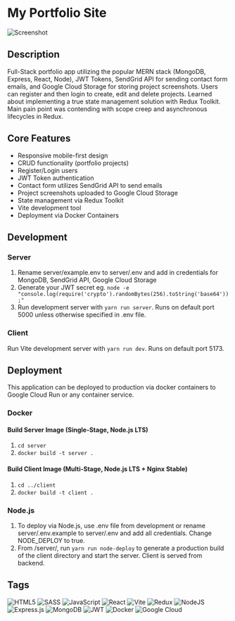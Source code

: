 # My Portfolio Site

![Screenshot](https://storage.googleapis.com/portfolio-screenshots/14e8e591bbb1a084f4ddd4de.png 'My Portfolio Site Screenshot')

## Description

Full-Stack portfolio app utilizing the popular MERN stack (MongoDB, Express, React, Node), JWT Tokens, SendGrid API for sending contact form emails, and Google Cloud Storage for storing project screenshots. Users can register and then login to create, edit and delete projects. Learned about implementing a true state management solution with Redux Toolkit. Main pain point was contending with scope creep and asynchronous lifecycles in Redux.

## Core Features

- Responsive mobile-first design
- CRUD functionality (portfolio projects)
- Register/Login users
- JWT Token authentication
- Contact form utilizes SendGrid API to send emails
- Project screenshots uploaded to Google Cloud Storage
- State management via Redux Toolkit
- Vite development tool
- Deployment via Docker Containers

## Development

### Server

1. Rename server/example.env to server/.env and add in credentials for MongoDB, SendGrid API, Google Cloud Storage
2. Generate your JWT secret eg. `node -e "console.log(require('crypto').randomBytes(256).toString('base64'));"`
3. Run development server with `yarn run server`. Runs on default port 5000 unless otherwise specified in .env file.

### Client

Run Vite development server with `yarn run dev`. Runs on default port 5173.

## Deployment

This application can be deployed to production via docker containers to Google Cloud Run or any container service.

### Docker

#### Build Server Image (Single-Stage, Node.js LTS)

1. `cd server`
2. `docker build -t server .`

#### Build Client Image (Multi-Stage, Node.js LTS + Nginx Stable)

1. `cd ../client`
2. `docker build -t client .`

### Node.js

1. To deploy via Node.js, use .env file from development or rename server/.env.example to server/.env and add all credentials. Change NODE_DEPLOY to true.
2. From /server/, run `yarn run node-deploy` to generate a production build of the client directory and start the server. Client is served from backend.

## Tags

![HTML5](https://img.shields.io/badge/html5-%23E34F26.svg?style=for-the-badge&logo=html5&logoColor=white)
![SASS](https://img.shields.io/badge/SASS-hotpink.svg?style=for-the-badge&logo=SASS&logoColor=white)
![JavaScript](https://img.shields.io/badge/javascript-%23323330.svg?style=for-the-badge&logo=javascript&logoColor=%23F7DF1E)
![React](https://img.shields.io/badge/react-%2320232a.svg?style=for-the-badge&logo=react&logoColor=%2361DAFB)
![Vite](https://img.shields.io/badge/vite-%23646CFF.svg?style=for-the-badge&logo=vite&logoColor=white)
![Redux](https://img.shields.io/badge/redux-%23593d88.svg?style=for-the-badge&logo=redux&logoColor=white)
![NodeJS](https://img.shields.io/badge/node.js-6DA55F?style=for-the-badge&logo=node.js&logoColor=white)
![Express.js](https://img.shields.io/badge/express.js-%23404d59.svg?style=for-the-badge&logo=express&logoColor=%2361DAFB)
![MongoDB](https://img.shields.io/badge/MongoDB-%234ea94b.svg?style=for-the-badge&logo=mongodb&logoColor=white)
![JWT](https://img.shields.io/badge/JWT-black?style=for-the-badge&logo=JSON%20web%20tokens)
![Docker](https://img.shields.io/badge/docker-%230db7ed.svg?style=for-the-badge&logo=docker&logoColor=white)
![Google Cloud](https://img.shields.io/badge/GoogleCloud-%234285F4.svg?style=for-the-badge&logo=google-cloud&logoColor=white)

